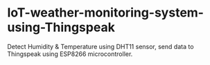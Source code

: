 # IoT-weather-monitoring-system-using-Thingspeak
Detect Humidity &amp; Temperature using DHT11 sensor, send data to Thingspeak using ESP8266 microcontroller.
